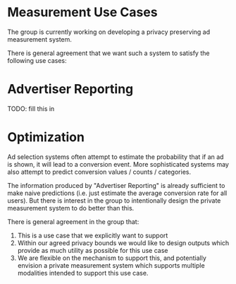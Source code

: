 # Measurement Use Cases

The group is currently working on developing a privacy preserving ad measurement system. 

There is general agreement that we want such a system to satisfy the following use cases:

# Advertiser Reporting

TODO: fill this in

# Optimization

Ad selection systems often attempt to estimate the probability that if an ad is shown, it will lead to a conversion event. 
More sophisticated systems may also attempt to predict conversion values / counts / categories.

The information produced by "Advertiser Reporting" is already sufficient to make naive predictions (i.e. just estimate the average conversion rate for all users). 
But there is interest in the group to intentionally design the private measurement system to do better than this.

There is general agreement in the group that:

1. This is a use case that we explicitly want to support
2. Within our agreed privacy bounds we would like to design outputs which provide as much utility as possible for this use case
3. We are flexible on the mechanism to support this, and potentially envision a private measurement system which supports multiple modalities intended to support this use case.

